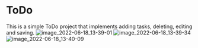 # ToDo
This is a simple ToDo project that implements adding tasks, deleting, editing and saving.
![image_2022-06-18_13-39-01](https://user-images.githubusercontent.com/56972817/174434292-7067c898-b4ca-42be-a839-5965de6a348d.png)
![image_2022-06-18_13-39-34](https://user-images.githubusercontent.com/56972817/174434293-50d9c775-3f47-4f13-8bf8-1359823483b0.png)
![image_2022-06-18_13-40-09](https://user-images.githubusercontent.com/56972817/174434294-b8e413da-355d-4251-9aad-abbd24950d50.png)

